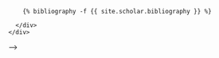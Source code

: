 <!-- ---
layout: page
permalink: /publications/
title: Publications
description: Publications by categories in reversed chronological order. Generated by Jekyll-Scholar.
nav: true
nav_order: 5
---

<!-- _pages/publications.md -->
<div class="container">
  <div class="row">
    <div class="col-lg-8 col-md-10 mx-auto">
      <div class="publications">

        {% bibliography -f {{ site.scholar.bibliography }} %}

      </div>
    </div>
  </div>
</div> -->
